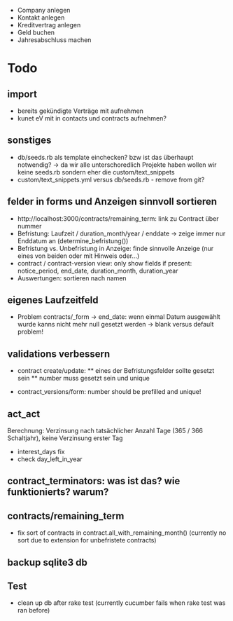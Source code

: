

- Company anlegen
- Kontakt anlegen
- Kreditvertrag anlegen
- Geld buchen
- Jahresabschluss machen




# Todo

## import
* bereits gekündigte Verträge mit aufnehmen
* kunet eV mit in contacts und contracts aufnehmen?

## sonstiges
- db/seeds.rb als template einchecken? bzw ist das überhaupt notwendig? -> da wir alle unterschoredlich Projekte haben wollen wir keine seeds.rb sondern eher die custom/text_snippets
- custom/text_snippets.yml versus db/seeds.rb - remove from git?

## felder in forms und Anzeigen sinnvoll sortieren
* http://localhost:3000/contracts/remaining_term: link zu Contract über nummer
* Befristung: Laufzeit / duration_month/year / enddate -> zeige immer nur Enddatum an (determine_befristung())
* Befristung vs. Unbefristung in Anzeige: finde sinnvolle Anzeige (nur eines von beiden oder mit Hinweis oder...)
* contract / contract-version view: only show fields if present: notice_period, end_date, duration_month, duration_year
* Auswertungen: sortieren nach namen

## eigenes Laufzeitfeld
* Problem contracts/_form -> end_date: wenn einmal Datum ausgewählt wurde kanns nicht mehr null gesetzt werden -> blank versus default problem!

## validations verbessern
* contract create/update: 
** eines der Befristungsfelder sollte gesetzt sein
** number muss gesetzt sein und unique

* contract_versions/form: number should be prefilled and unique!

## act_act
Berechnung: Verzinsung nach tatsächlicher Anzahl Tage (365 / 366 Schaltjahr), keine Verzinsung erster Tag

* interest_days fix
* check day_left_in_year

## contract_terminators: was ist das? wie funktionierts? warum?

## contracts/remaining_term
* fix sort of contracts in contract.all_with_remaining_month() (currently no sort due to extension for unbefristete contracts)

## backup sqlite3 db

## Test
* clean up db after rake test (currently cucumber fails when rake test was ran before)